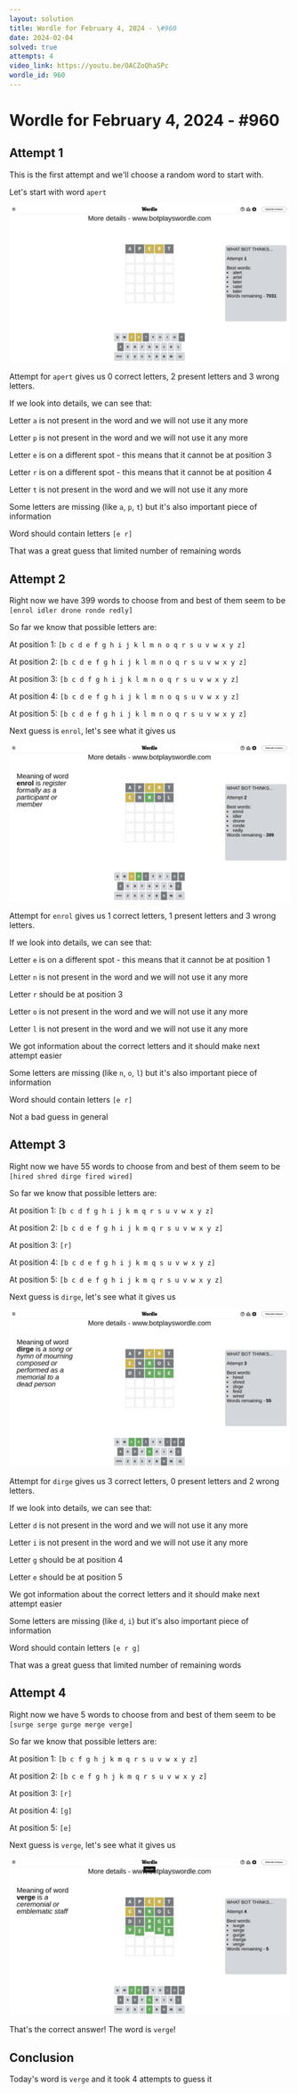 ```yaml
---
layout: solution
title: Wordle for February 4, 2024 - \#960
date: 2024-02-04
solved: true
attempts: 4
video_link: https://youtu.be/OACZoQhaSPc
wordle_id: 960
---
```


# Wordle for February 4, 2024 - \#960

## Attempt 1

This is the first attempt and we'll choose a random word to start with.

Let's start with word `apert`

![Attempt 1](2024-02-04/attempt-1.png)

Attempt for `apert` gives us 0 correct letters, 2 present letters and 3 wrong letters.

If we look into details, we can see that:

Letter `a` is not present in the word and we will not use it any more

Letter `p` is not present in the word and we will not use it any more

Letter `e` is on a different spot - this means that it cannot be at position 3

Letter `r` is on a different spot - this means that it cannot be at position 4

Letter `t` is not present in the word and we will not use it any more

Some letters are missing (like `a`, `p`, `t`) but it's also important piece of information

Word should contain letters `[e r]`

That was a great guess that limited number of remaining words



## Attempt 2

Right now we have 399 words to choose from and best of them seem to be `[enrol idler drone ronde redly]`

So far we know that possible letters are:

At position 1: `[b c d e f g h i j k l m n o q r s u v w x y z]`

At position 2: `[b c d e f g h i j k l m n o q r s u v w x y z]`

At position 3: `[b c d f g h i j k l m n o q r s u v w x y z]`

At position 4: `[b c d e f g h i j k l m n o q s u v w x y z]`

At position 5: `[b c d e f g h i j k l m n o q r s u v w x y z]`

Next guess is `enrol`, let's see what it gives us

![Attempt 2](2024-02-04/attempt-2.png)

Attempt for `enrol` gives us 1 correct letters, 1 present letters and 3 wrong letters.

If we look into details, we can see that:

Letter `e` is on a different spot - this means that it cannot be at position 1

Letter `n` is not present in the word and we will not use it any more

Letter `r` should be at position 3

Letter `o` is not present in the word and we will not use it any more

Letter `l` is not present in the word and we will not use it any more

We got information about the correct letters and it should make next attempt easier

Some letters are missing (like `n`, `o`, `l`) but it's also important piece of information

Word should contain letters `[e r]`

Not a bad guess in general



## Attempt 3

Right now we have 55 words to choose from and best of them seem to be `[hired shred dirge fired wired]`

So far we know that possible letters are:

At position 1: `[b c d f g h i j k m q r s u v w x y z]`

At position 2: `[b c d e f g h i j k m q r s u v w x y z]`

At position 3: `[r]`

At position 4: `[b c d e f g h i j k m q s u v w x y z]`

At position 5: `[b c d e f g h i j k m q r s u v w x y z]`

Next guess is `dirge`, let's see what it gives us

![Attempt 3](2024-02-04/attempt-3.png)

Attempt for `dirge` gives us 3 correct letters, 0 present letters and 2 wrong letters.

If we look into details, we can see that:

Letter `d` is not present in the word and we will not use it any more

Letter `i` is not present in the word and we will not use it any more

Letter `g` should be at position 4

Letter `e` should be at position 5

We got information about the correct letters and it should make next attempt easier

Some letters are missing (like `d`, `i`) but it's also important piece of information

Word should contain letters `[e r g]`

That was a great guess that limited number of remaining words



## Attempt 4

Right now we have 5 words to choose from and best of them seem to be `[surge serge gurge merge verge]`

So far we know that possible letters are:

At position 1: `[b c f g h j k m q r s u v w x y z]`

At position 2: `[b c e f g h j k m q r s u v w x y z]`

At position 3: `[r]`

At position 4: `[g]`

At position 5: `[e]`

Next guess is `verge`, let's see what it gives us

![Attempt 4](2024-02-04/attempt-4.png)

That's the correct answer! The word is `verge`!

## Conclusion

Today's word is `verge` and it took 4 attempts to guess it


